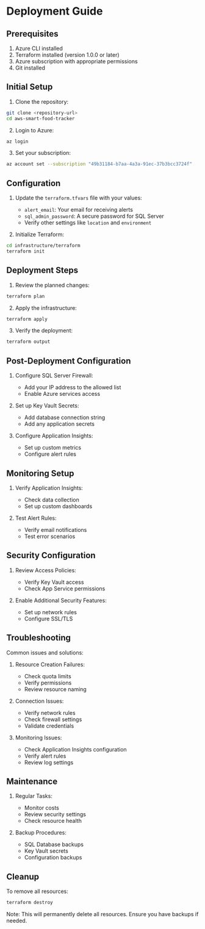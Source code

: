 # Deployment Guide

## Prerequisites
1. Azure CLI installed
2. Terraform installed (version 1.0.0 or later)
3. Azure subscription with appropriate permissions
4. Git installed

## Initial Setup

1. Clone the repository:
```bash
git clone <repository-url>
cd aws-smart-food-tracker
```

2. Login to Azure:
```bash
az login
```

3. Set your subscription:
```bash
az account set --subscription "49b31184-b7aa-4a3a-91ec-37b3bcc3724f"
```

## Configuration

1. Update the `terraform.tfvars` file with your values:
   - `alert_email`: Your email for receiving alerts
   - `sql_admin_password`: A secure password for SQL Server
   - Verify other settings like `location` and `environment`

2. Initialize Terraform:
```bash
cd infrastructure/terraform
terraform init
```

## Deployment Steps

1. Review the planned changes:
```bash
terraform plan
```

2. Apply the infrastructure:
```bash
terraform apply
```

3. Verify the deployment:
```bash
terraform output
```

## Post-Deployment Configuration

1. Configure SQL Server Firewall:
   - Add your IP address to the allowed list
   - Enable Azure services access

2. Set up Key Vault Secrets:
   - Add database connection string
   - Add any application secrets

3. Configure Application Insights:
   - Set up custom metrics
   - Configure alert rules

## Monitoring Setup

1. Verify Application Insights:
   - Check data collection
   - Set up custom dashboards

2. Test Alert Rules:
   - Verify email notifications
   - Test error scenarios

## Security Configuration

1. Review Access Policies:
   - Verify Key Vault access
   - Check App Service permissions

2. Enable Additional Security Features:
   - Set up network rules
   - Configure SSL/TLS

## Troubleshooting

Common issues and solutions:

1. Resource Creation Failures:
   - Check quota limits
   - Verify permissions
   - Review resource naming

2. Connection Issues:
   - Verify network rules
   - Check firewall settings
   - Validate credentials

3. Monitoring Issues:
   - Check Application Insights configuration
   - Verify alert rules
   - Review log settings

## Maintenance

1. Regular Tasks:
   - Monitor costs
   - Review security settings
   - Check resource health

2. Backup Procedures:
   - SQL Database backups
   - Key Vault secrets
   - Configuration backups

## Cleanup

To remove all resources:
```bash
terraform destroy
```

Note: This will permanently delete all resources. Ensure you have backups if needed. 
